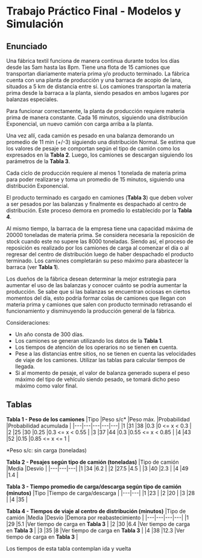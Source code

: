 # Trabajo Práctico Final - Modelos y Simulación
## Enunciado
Una fábrica textil funciona de manera continua durante todos los días desde las 5am hasta las 8pm. Tiene una flota de 15 camiones que transportan diariamente materia prima y/o producto terminado. La fábrica cuenta con una planta de producción y una barraca de acopio de lana, situados a 5 km de distancia entre sí. Los camiones transportan la materia prima desde la barraca a la planta, siendo pesados en ambos lugares por balanzas especiales.

Para funcionar correctamente, la planta de producción requiere materia prima de manera constante. Cada 16 minutos, siguiendo una distribución Exponencial, un nuevo camión con carga arriba a la planta.

Una vez allí, cada camión es pesado en una balanza demorando un promedio de 11 min (+/-3) siguiendo una distribución Normal. Se estima que los valores de pesaje se comportan según el tipo de camión como los expresados en la **Tabla 2**. Luego, los camiones se descargan siguiendo los parámetros de la **Tabla 3**.

Cada ciclo de producción requiere al menos 1 tonelada de materia prima para poder realizarse y toma un promedio de 15 minutos, siguiendo una distribución Exponencial.

El producto terminado es cargado en camiones (**Tabla 3**) que deben volver a ser pesados por las balanzas y finalmente es despachado al centro de distribución. Este proceso demora en promedio lo establecido por la **Tabla 4**.

Al mismo tiempo, la barraca de la empresa tiene una capacidad máxima de 20000 toneladas de materia prima. Se considera necesaria la reposición de stock cuando este no supere las 8000 toneladas. Siendo así, el proceso de reposición es realizado por los camiones de carga al comenzar el día o al regresar del centro de distribución luego de haber despachado el producto terminado. Los camiones completarán su peso máximo para abastecer la barraca (ver **Tabla 1**).

Los dueños de la fábrica desean determinar la mejor estrategia para aumentar el uso de las balanzas y conocer cuánto se podría aumentar la producción. Se sabe que si las balanzas se encuentran ociosas en ciertos momentos del día, esto podría formar colas de camiones que llegan con materia prima y camiones que salen con producto terminado retrasando el funcionamiento y disminuyendo la producción general de la fábrica.

Consideraciones:
- Un año consta de 300 días.
- Los camiones se generan utilizando los datos de la **Tabla 1**.
- Los tiempos de atención de los operarios no se tienen en cuenta.
- Pese a las distancias entre sitios, no se tienen en cuenta las velocidades de viaje de los camiones. Utilizar las tablas para calcular tiempos de llegada.
- Si al momento de pesaje, el valor de balanza generado supera el peso máximo del tipo de vehículo siendo pesado, se tomará dicho peso máximo como valor final.

## Tablas
**Tabla 1 - Peso de los camiones**
|Tipo   |Peso s/c*   |Peso máx.   |Probabilidad   |Probabilidad acumulada   |
|---|---|---|---|---|
|1   |31   |38   |0.3   |0 <= x < 0.3   |
|2   |25   |30   |0.25   |0.3 <= x < 0.55   |
|3   |37   |44   |0.3   |0.55 <= x < 0.85   |
|4   |43   |52   |0.15   |0.85 <= x <= 1   |

*Peso s/c: sin carga (toneladas)

**Tabla 2 - Pesajes según tipo de camión (toneladas)**
|Tipo de camión  |Media   |Desvío   |
|---|---|---|
|1   |34   |6.2   |
|2   |27.5   |4.5   |
|3   |40   |2.3   |
|4   |49   |1.4   |

**Tabla 3 - Tiempo promedio de carga/descarga según tipo de camión (minutos)**
|Tipo  |Tiempo de carga/descarga   |
|---|---|
|1   |23   |
|2   |20   |
|3   |28   |
|4   |35   |

**Tabla 4 - Tiempos de viaje al centro de distribución (minutos)**
|Tipo de camión  |Media   |Desvío   |Demora por reabastecimiento   |
|---|---|---|---|
|1   |29   |5.1   |Ver tiempo de carga en **Tabla 3**   |
|2   |30   |6.4   |Ver tiempo de carga en **Tabla 3**   |
|3   |35   |8   |Ver tiempo de carga en **Tabla 3**   |
|4   |38   |12.3   |Ver tiempo de carga en **Tabla 3**   |

Los tiempos de esta tabla contemplan ida y vuelta
